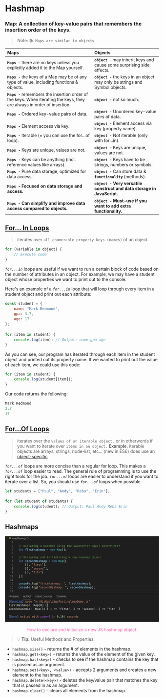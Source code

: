 # Hashmap

### Map: A collection of key-value pairs that remembers the insertion order of the keys.    


> Note: `📚 Maps are similar to objects`.    

| Maps | Objects |
| :----------- | :----------- |
| **`Maps -`** there are no keys unless you explicitly added it to the Map yourself. | **`object`** - may inherit keys and cause some surprising side effects. |
| **`Maps -`** the keys of a Map may be of any type of value, including functions & objects. | **`object -`** the keys in an object may only be strings and Symbol objects. |
| **`Maps -`** remembers the insertion order of the keys. When iterating the keys, they are always in order of insertion. | **`object -`** not so much. |
| **`Maps -`** Ordered key-value pairs of data. | **`object -`** Unordered key-value pairs of data. |
| **`Maps -`** Element access via key. | **`object -`** Element access via key (property name). |
| **`Maps -`** Iterable (= you can use the for...of loop). | **`object -`** Not iterable (only with for...in). |
| **`Maps -`** Keys are unique, values are not. | **`object -`** Keys are unique, values are not. |
| **`Maps -`** Keys can be anything (incl. reference values like arrays). | **`object -`** Keys have to be strings, numbers or symbols. |
| **`Maps -`** Pure data storage, optimized for data access. | **`object -`** Can store data & **`functionality`** (methods). |
| **`Maps -`** __Focused on data storage and access.__ | **`object -`** __Very versatile construct and data storage in JavaScript.__ |
| **`Maps -`** __Can simplify and improve data access compared to objects.__ | **`object -`** __Must-use if you want to add extra functionality.__ |

## [For… In Loops](https://careerkarma.com/blog/javascript-for-loop/#:~:text=For%E2%80%A6in%20loops%20are%20useful%20when%20you%20want%20to%20iterate,over%20items%20in%20an%20object.&text=As%20you%20can%20see%2C%20our%20for%E2%80%A6of%20loop%20has%20iterated,is%20printed%20to%20the%20console.) 
> iterates over `all enumerable property keys (names)` of an object.

```js
for (variable in object) {
	// Execute code
}
```
*`for...in`* loops are useful if we want to run a certain block of code based on the number of attributes in an object. For example, we may have a student object whose properties we want to print out to the console.

Here's an example of a *`for...in`* loop that will loop through every item in a student object and print out each attribute:

```js
const student = {
	name: "Mark Redmond",
	gpa: 3.7,
	age: 17
};

for (item in student) {
	console.log(item); // Output: name gpa age
}
```
As you can see, our program has iterated through each item in the student object and printed out its property name. If we wanted to print out the value of each item, we could use this code:
```js
for (item in student) {
	console.log(student[item]);
}
```
Our code returns the following:

```js
Mark Redmond
3.7
17
```

## [For...Of Loops](https://careerkarma.com/blog/javascript-for-loop/#:~:text=For%E2%80%A6in%20loops%20are%20useful%20when%20you%20want%20to%20iterate,over%20items%20in%20an%20object.&text=As%20you%20can%20see%2C%20our%20for%E2%80%A6of%20loop%20has%20iterated,is%20printed%20to%20the%20console.)
> iterates over the `values of an iterable object.` or in otherwords if you want to iterate over `items in an object.` __Example.__ iterable objects are arrays, strings, node-list, etc... (new in ES6) does use an [object-specific](https://developer.mozilla.org/en-US/docs/Web/JavaScript/Reference/Iteration_protocols)

*`for...of`* loops are more concise than a regular for loop. This makes a *`for...of`* loop easier to read. The general rule of programming is to use the right tools for the job. *`for...of`* loops are easier to understand if you want to iterate over a list. So, you should use *`for...of`* loops when possible.
```js
let students = ["Paul", "Andy", "Reba", "Erin"];

for (let student of students) {
    console.log(student); // Output: Paul Andy Reba Erin
}
```

## Hashmaps

![hashmaps](https://github.com/rashonmitchell/dsa-journey/blob/main/assets/img/hashmap.jpg?raw=true "Hashmaps example")<p style="text-align:center; color:hotpink;">How to declare and initialize a new JS hashmap object.</p>

> 💡 **Tip:** Useful Methods and Properties:

- `hashmap.size()` - returns the # of elements in the hashmap.
- `hashmap.get(<key>)` - returns the value of the element of the given key.
- `hashmap.has(<key>)` - checks to see if the hashmap contains the key that is passed as an argument.
- `hashmap.set(<key>, <value>)` - accepts 2 arguments and creates a new element to the hashmap.
- `hashmap.delete(<key>)` - deletes the key/value pair that matches the key that is passed in as an argument.
- `hashmap.clear()` - clears all elements from the hashmap.